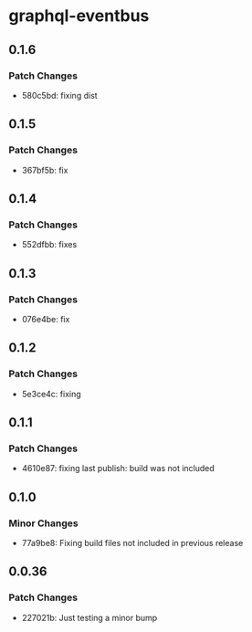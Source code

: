# graphql-eventbus

## 0.1.6

### Patch Changes

- 580c5bd: fixing dist

## 0.1.5

### Patch Changes

- 367bf5b: fix

## 0.1.4

### Patch Changes

- 552dfbb: fixes

## 0.1.3

### Patch Changes

- 076e4be: fix

## 0.1.2

### Patch Changes

- 5e3ce4c: fixing

## 0.1.1

### Patch Changes

- 4610e87: fixing last publish: build was not included

## 0.1.0

### Minor Changes

- 77a9be8: Fixing build files not included in previous release

## 0.0.36

### Patch Changes

- 227021b: Just testing a minor bump
